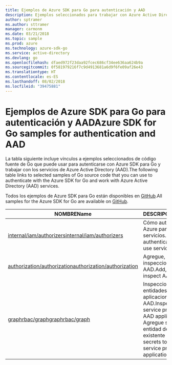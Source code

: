 ```yaml
---
title: Ejemplos de Azure SDK para Go para autenticación y AAD
description: Ejemplos seleccionados para trabajar con Azure Active Directory (AAD) y la autenticación desde Azure SDK para Go.
author: sptramer
ms.author: sttramer
manager: carmonm
ms.date: 03/21/2018
ms.topic: sample
ms.prod: azure
ms.technology: azure-sdk-go
ms.service: active-directory
ms.devlang: go
ms.openlocfilehash: dfaed972f23daa92fcec686cf34ee636aa624b9a
ms.sourcegitcommit: 0f581979216f7c9d4913681a6d9f6fe09af26e43
ms.translationtype: HT
ms.contentlocale: es-ES
ms.lasthandoff: 08/02/2018
ms.locfileid: "39475881"
---
```

# <a name="azure-sdk-for-go-samples-for-authentication-and-aad"></a><span data-ttu-id="4884c-103">Ejemplos de Azure SDK para Go para autenticación y AAD</span><span class="sxs-lookup"><span data-stu-id="4884c-103">Azure SDK for Go samples for authentication and AAD</span></span>

<span data-ttu-id="4884c-104">La tabla siguiente incluye vínculos a ejemplos seleccionados de código fuente de Go que puede usar para autenticarse con Azure SDK para Go y trabajar con los servicios de Azure Active Directory (AAD).</span><span class="sxs-lookup"><span data-stu-id="4884c-104">The following table links to selected samples of Go source code that you can use to authenticate with the Azure SDK for Go and work with Azure Active Directory (AAD) services.</span></span>

<span data-ttu-id="4884c-105">Todos los ejemplos de Azure SDK para Go están disponibles en [GitHub](https://github.com/Azure-Samples/azure-sdk-for-go-samples).</span><span class="sxs-lookup"><span data-stu-id="4884c-105">All samples for the Azure SDK for Go are available on [GitHub](https://github.com/Azure-Samples/azure-sdk-for-go-samples).</span></span>

| <span data-ttu-id="4884c-106">NOMBRE</span><span class="sxs-lookup"><span data-stu-id="4884c-106">Name</span></span> | <span data-ttu-id="4884c-107">DESCRIPCIÓN</span><span class="sxs-lookup"><span data-stu-id="4884c-107">Description</span></span> |
|------|-------------|
| [<span data-ttu-id="4884c-108">internal/iam/authorizers</span><span class="sxs-lookup"><span data-stu-id="4884c-108">internal/iam/authorizers</span></span>](https://github.com/Azure-Samples/azure-sdk-for-go-samples/blob/master/internal/iam/authorizers.go) | <span data-ttu-id="4884c-109">Cómo autenticar con Azure para usar los servicios.</span><span class="sxs-lookup"><span data-stu-id="4884c-109">How to authenticate with Azure to use services.</span></span> |
| [<span data-ttu-id="4884c-110">authorization/authorization</span><span class="sxs-lookup"><span data-stu-id="4884c-110">authorization/authorization</span></span>](https://github.com/Azure-Samples/azure-sdk-for-go-samples/blob/master/authorization/authorization.go) | <span data-ttu-id="4884c-111">Agregue, retire e inspeccione roles de AAD.</span><span class="sxs-lookup"><span data-stu-id="4884c-111">Add, remove, and inspect AAD roles.</span></span> |
| [<span data-ttu-id="4884c-112">graphrbac/graph</span><span class="sxs-lookup"><span data-stu-id="4884c-112">graphrbac/graph</span></span>](https://github.com/Azure-Samples/azure-sdk-for-go-samples/blob/master/graphrbac/graph.go) | <span data-ttu-id="4884c-113">Inspeccione y cree entidades de servicio y aplicaciones de AAD.</span><span class="sxs-lookup"><span data-stu-id="4884c-113">Inspect and create service principals and AAD applications.</span></span> <span data-ttu-id="4884c-114">Agregue secretos a una entidad de servicio existente o aplicación.</span><span class="sxs-lookup"><span data-stu-id="4884c-114">Add secrets to an existing service principal or application.</span></span> |
